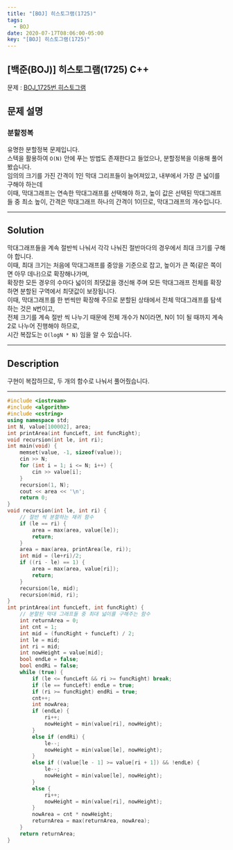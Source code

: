 ```yaml
---
title: "[BOJ] 히스토그램(1725)"
tags:
  - BOJ
date: 2020-07-17T08:06:00-05:00
key: "[BOJ] 히스토그램(1725)"
---
```


## [백준(BOJ)] 히스토그램(1725) C++

<!--more-->

문제 : [BOJ_1725번 히스토그램](https://www.acmicpc.net/problem/1725)

## 문제 설명

### 분할정복

유명한 분할정복 문제입니다.<br>
스텍을 활용하여 `O(N)` 안에 푸는 방법도 존재한다고 들었으나, 분할정복을 이용해 풀어봤습니다.<br>
임의의 크기를 가진 간격이 1인 막대 그리프들이 늘어져있고, 내부에서 가장 큰 넓이를 구해야 하는데<br>
이때, 막대그래프는 연속한 막대그래프를 선택해야 하고, 높이 값은 선택된 막대그래프들 중 최소 높이, 간격은 막대그래프 하나의 간격이 1이므로, 막대그래프의 개수입니다.<br>

---

## Solution

막대그래프들을 계속 절반씩 나눠서 각각 나눠진 절반마다의 경우에서 최대 크기를 구해야 합니다.<br>
이때, 최대 크기는 처음에 막대그래프를 중앙을 기준으로 잡고, 높이가 큰 쪽(같은 쪽이면 아무 데나)으로 확장해나가며,<br>
확장한 모든 경우의 수마다 넓이의 최댓값을 갱신해 주며 모든 막대그래프 전체를 확장하면 분할된 구역에서 최댓값이 보장됩니다.<br>
이때, 막대그래프를 한 번씩만 확장해 주므로 분할된 상태에서 전체 막대그래프를 탐색하는 것은 `N`번이고,<br>
전체 크기를 계속 절반 씩 나누기 때문에 전체 개수가 N이라면, N이 1이 될 때까지 계속 2로 나누어 진행해야 하므로,<br>
시간 복잡도는 `O(logN * N)` 임을 알 수 있습니다.<br>

---

## Description

구현이 복잡하므로, 두 개의 함수로 나눠서 풀어줬습니다.

---

```cpp
#include <iostream>
#include <algorithm>
#include <cstring>
using namespace std;
int N, value[100002], area;
int printArea(int funcLeft, int funcRight);
void recursion(int le, int ri);
int main(void) {
	memset(value, -1, sizeof(value));
	cin >> N;
	for (int i = 1; i <= N; i++) {
		cin >> value[i];
	}
	recursion(1, N);
	cout << area << '\n';
	return 0;
}
void recursion(int le, int ri) {
	// 절반 씩 분할하는 재귀 함수
	if (le == ri) {
		area = max(area, value[le]);
		return;
	}
	area = max(area, printArea(le, ri));
	int mid = (le+ri)/2;
	if ((ri - le) == 1) {
		area = max(area, value[ri]);
		return;
	}
	recursion(le, mid);
	recursion(mid, ri);
}
int printArea(int funcLeft, int funcRight) {
	// 분할된 막대 그래프들 중 최대 넓이를 구해주는 함수
	int returnArea = 0;
	int cnt = 1;
	int mid = (funcRight + funcLeft) / 2;
	int le = mid;
	int ri = mid;
	int nowHeight = value[mid];
	bool endLe = false;
	bool endRi = false;
	while (true) {
		if (le <= funcLeft && ri >= funcRight) break;
		if (le == funcLeft) endLe = true;
		if (ri >= funcRight) endRi = true;
		cnt++;
		int nowArea;
		if (endLe) {
			ri++;
			nowHeight = min(value[ri], nowHeight);
		}
		else if (endRi) {
			le--;
			nowHeight = min(value[le], nowHeight);
		}
		else if ((value[le - 1] >= value[ri + 1]) && !endLe) {
			le--;
			nowHeight = min(value[le], nowHeight);
		}
		else {
			ri++;
			nowHeight = min(value[ri], nowHeight);
		}
		nowArea = cnt * nowHeight;
		returnArea = max(returnArea, nowArea);
	}
	return returnArea;
}
```
